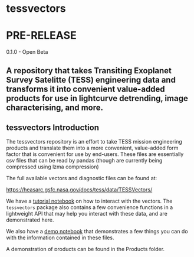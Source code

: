 # tessvectors 

# PRE-RELEASE 
0.1.0 - Open Beta 

## A repository that takes Transiting Exoplanet Survey Satelitte (TESS) engineering data and transforms it into convenient value-added products for use in lightcurve detrending, image characterising, and more.   

## tessvectors Introduction

The tessvectors repository is an effort to take TESS mission engineering products and translate them into a more convenient, value-added form factor that is convenient for use by end-users.  These files are essentially csv files that can be read by pandas (though are currently being compressed using lzma compression)

The full available vectors and diagnostic files can be found at:

https://heasarc.gsfc.nasa.gov/docs/tess/data/TESSVectors/

We have a [tutorial notebook](docs/tessvectors_tutorial.ipynb) on how to interact with the vectors.  The `tessvectors` package also contains a few convenience functions in a lightweight API that may help you interact with these data, and are demonstrated here. 

We also have a  [demo notebook](docs/tessvectors_demo.ipynb) that demonstrates a few things you can do with the information contained in these files.

A demonstration of products can be found in the [Products](Products/) folder.  

## tessvectors usage
tessvectors vector files can be downloaded from https://heasarc.gsfc.nasa.gov/docs/tess/data/TESSVectors/ and read in using `pandas.read_csv`.  The `tessvectors` package can be installed using:

```
pip install git+https://github.com/tessgi/tessvectors.git
```

A vector file can be read using the `tessvectors.get_vectors` function and supplying a fits file, path, or specific cadence/sector/camera information:

```
import tessvectors
vector = tessvectors.getvector(("FFI", 1, 4))
```

We also have a few convenience functions.  One involves using a given time, Sector, and Camera to look up a specific FFI:

```
ffi_loc = tessvectors.getffi((1337.370729227238,1,4,1))
```

Please see the [tutorial notebook](docs/tessvectors_tutorial.ipynb) for more details.  

## tessvectors Information
The information contained inside of these files is:

    - Cadence #: Cadence index from the source tpf
    - MidTime: The exposure midpoint in spacecraft time without barycentric correction (i.e. tpf.time - tpf.timecorr)
        - This has been benchmarked to CCD1.  Due to staggered read, other CCDs midpoints might differ by up to ~1s
    - ExpTime: The final cadence binning (20s/120s/FFI)
    - Sector: The TESS observing Sector for the source data
    - Camera: The TESS camera for the source data
    - Quat_Start: The timestamp of the earliest quaternion used in the bin
    - Quat_Stop: The timestamp of the last quaternion used in the bin
    - Quat_MIN_FOM: The worst Figure of Merit from the source quaternions
    - Quat_MIN_NUM_GSUSED: The lowest number of guide stars used in the source quaternions
    - Quat_NBinned: The number of quaternions binned into this final result.
    - Quat[1-4]_Med: The Quaternion #[1-4] median value from the binned values 
    - Quat[1-4]_StdDev: The standard deviation of Quaternion #[1-4] binned values
    - Quat[1-4]_SigClip: The Sigma-Clipped Standard Deviation of Quaternion #[1-4] binned values
    - Earth_Distance: Distance to Earth in Earth Radii
    - Earth_Camera_Angle: Angle of Earth from Camera Boresight in Degrees
    - Earth_Camera_Azimuth: Azimuth of Earth around Camera Boresight in Degrees
    - Moon_Distance: Distance to Moon in Earth Radii
    - Moon_Camera_Angle: Angle of Moon from Camera Boresight in Degrees
    - Moon_Camera_Azimuth: Azimuth of Moon around Camera Boresight in Degrees
    - (FFI Cadences Only) FFIFile: The FFI file assosciated with this observing cadence 

The information contained in these files generally comes from quaternion (\*-quat.fits) and earth-moon information (\*-emi.fits) [engineering files](https://archive.stsci.edu/missions-and-data/tess/data-products.html#mod_eng) that have been reprocessed to present results at the same time-cadence/binning as end usser TPFs'/lightcurves.

There is one TESS-Vectors file for every Cadence(20-second/120-second/FFI) and Camera/Sector.  We have also created some diagnostic plots to help guide the understanding of TESS observations for a given sector.  

### tessvectors Data Usage Notes
While we have endeavoured to make these files as simple and straightforward to use as possible, there are a few points of note that one should keep in mind when using these files: 

    - MidTime: tessvectors data products are created on a per-camera basis as that is the referance frame for the engineering files, however the CCD readouts can have small variations (<1s between CCD's 1-4) and so may not line up exactly with these values.  The cadence numbers should align with cadence numbers from mission TPFs and can be used to cross-index data as well. Currently CCD 1 for all cameras is being used as a benchmark.
    - Not all camera's will have quaternions at all times.  NaN's have been introduced where this data is unavailable.  In this event other cameras are used for guiding (typically cameras 1 & 4 will be used to guide TESS).

### tessvectors processing
The functionality to create the tessvectors files may be found in the [processing/](src/tessvectors/processing/) subpackage.  Please see the processing [README](src/tessvectors/processing/README.md) for further information.  

### Credits

Initial development done by [Tyler Pritchard](https://github.com/tylerapritchard), [Christina Hedges](https://github.com/christinahedges) the [TESS Science Support Center](https://heasarc.gsfc.nasa.gov/docs/tess/), and the [MIT TESS Science Operations Team](https://tess.mit.edu/). 

